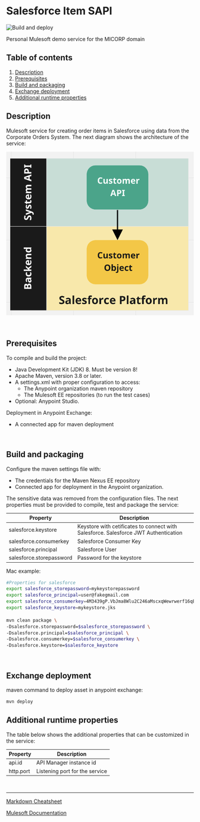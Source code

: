 # Salesforce Item SAPI
![Build and deploy](https://github.com/jpontdia/mule-micorp-item-sapi/actions/workflows/dev.yml/badge.svg)

Personal Mulesoft demo service for the MICORP domain

## Table of contents
1. [Description](#description)
1. [Prerequisites](#prerequisites)
1. [Build and packaging](#build-and-packaging)
1. [Exchange deployment](#exchange-deployment)
1. [Additional runtime properties](#additional-runtime-properties)

## Description
Mulesoft service for creating order items in Salesforce using data from the Corporate Orders System. The next diagram shows the architecture of the service:

![architecture](https://github.com/jpontdia/mule-micorp-item-sapi/raw/main/docs/architecture.png)

<br>

## Prerequisites
To compile and build the project:

 - Java Development Kit (JDK) 8. Must be version 8!
 - Apache Maven, version 3.8 or later.
 - A settings.xml with proper configuration to access:
   - The Anypoint organization maven repository
   - The Mulesoft EE repositories (to run the test cases)
 - Optional: Anypoint Studio.

Deployment in Anypoint Exchange:

 - A connected app for maven deployment

<br>

## Build and packaging

Configure the maven settings file with:
 - The credentials for the Maven Nexus EE repository
 - Connected app for deployment in the Anypoint organization.

The sensitive data was removed from the configuration files. The next properties must be provided to compile, test and package the service:

| Property    | Description |
| ----------- | ----------- |
| salesforce.keystore | Keystore with cetificates to connect with Salesforce. Salesforce JWT Authentication |
| salesforce.consumerkey | Salesforce Consumer Key |
| salesforce.principal    | Salesforce User |
| salesforce.storepassword  | Password for the keystore |

Mac example:

```bash
#Properties for salesforce
export salesforce_storepassword=mykeystorepassword
export salesforce_principal=user@fakegmail.com
export salesforce_consumerkey=4M3439gP.VbJma8Wlu2C246aMscxqWewrwerf16qBTqgJ_W_83zcxkOHabPMNVQ7Zp9w9erow6j2.ANtwFErfsdfdsfd
export salesforce_keystore=mykeystore.jks

mvn clean package \
-Dsalesforce.storepassword=$salesforce_storepassword \
-Dsalesforce.principal=$salesforce_principal \
-Dsalesforce.consumerkey=$salesforce_consumerkey \
-Dsalesforce.keystore=$salesforce_keystore
```

<br>

## Exchange deployment
maven command to deploy asset in anypoint exchange:


```bash
mvn deploy
```

## Additional runtime properties

The table below shows the additional properties that can be customized in the service:

| Property  | Description |
| --------- | ----------- |
| api.id    | API Manager instance id |
| http.port | Listening port for the service |

<br>

---
[Markdown Cheatsheet](https://github.com/adam-p/markdown-here/wiki/Markdown-Cheatsheet)

[Mulesoft Documentation](https://docs.mulesoft.com/general/)